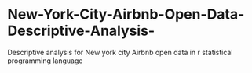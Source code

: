 # New-York-City-Airbnb-Open-Data-Descriptive-Analysis-
Descriptive analysis for New york city Airbnb open data in r statistical programming language
